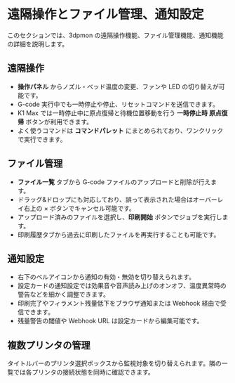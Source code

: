 # 遠隔操作とファイル管理、通知設定

このセクションでは、3dpmon の遠隔操作機能、ファイル管理機能、通知機能の詳細を説明します。

## 遠隔操作
- **操作パネル** からノズル・ベッド温度の変更、ファンや LED の切り替えが可能です。
- G-code 実行中でも一時停止や停止、リセットコマンドを送信できます。
- K1 Max では一時停止中に原点復帰と待機位置移動を行う
  **一時停止時 原点復帰** ボタンが利用できます。
- よく使うコマンドは **コマンドパレット** にまとめられており、ワンクリックで実行できます。

## ファイル管理
- **ファイル一覧** タブから G-code ファイルのアップロードと削除が行えます。
- ドラッグ&ドロップにも対応しており、誤って表示された場合はオーバーレイ右上の × ボタンでキャンセル可能です。
- アップロード済みのファイルを選択し、**印刷開始** ボタンでジョブを実行します。
- 印刷履歴タブから過去に印刷したファイルを再実行することも可能です。

## 通知設定
- 右下のベルアイコンから通知の有効・無効を切り替えられます。
- 設定カードの通知設定では効果音や音声読み上げのオンオフ、温度異常時の警告などを細かく調整できます。
- 印刷完了やフィラメント残量低下をブラウザ通知または Webhook 経由で受信できます。
- 残量警告の閾値や Webhook URL は設定カードから編集可能です。

## 複数プリンタの管理
タイトルバーのプリンタ選択ボックスから監視対象を切り替えられます。隣の一覧では各プリンタの接続状態を同時に確認できます。
